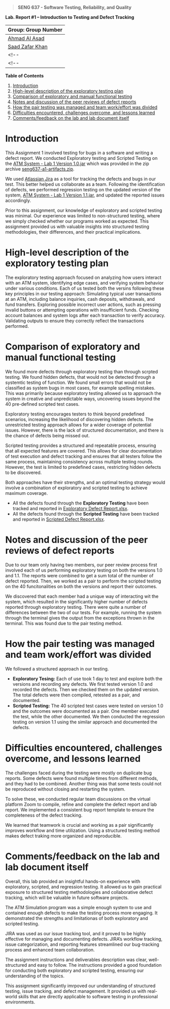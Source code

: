 >   **SENG 637 - Software Testing, Reliability, and Quality**

**Lab. Report \#1 – Introduction to Testing and Defect Tracking**

| Group: Group Number      |
|-----------------|
| [Ahmad Al Asad](https://github.com/ExGranite)                |   
| [Saad Zafar Khan](https://github.com/saadz-khan)              |   
<!-- | Student 3 name               |    -->
<!-- | Student 4 name                |    -->


**Table of Contents**
<!-- 
(When you finish writing, update the following list using right click, then
“Update Field”) -->

1. [Introduction](#intro)
2. [High-level description of the exploratory testing plan](#desc)
3. [Comparison of exploratory and manual functional testing](#comp)
4. [Notes and discussion of the peer reviews of defect reports](#notes)
5. [How the pair testing was managed and team work/effort was divided](#work)
6. [Difficulties encountered, challenges overcome, and lessons learned](#diff)
7. [Comments/feedback on the lab and lab document itself](#comm)

# <a name = "intro"></a>Introduction

This Assignment 1 involved testing for bugs in a software and writing a defect report. We conducted Exploratory testing and Scripted Testing on the [ATM System - Lab 1 Version 1.0.jar](https://github.com/seng637-winter2025/a1-ExGranite/blob/main/Assignment%201%20-%20artifacts/ATM%20System%20-%20Lab%201%20Version%201.0.jar) which was provided in the zip archive [seng637-a1-artifacts.zip](https://github.com/seng637-winter2025/a1-ExGranite/blob/main/seng637-a1-artifacts.zip).

We used [Atlassian Jira](https://www.atlassian.com/software/jira) as a tool for tracking the defects and bugs in our test. This better helped us collaborate as a team. Following the identification of defects, we performed regression testing on the updated version of the system, [ATM System - Lab 1 Version 1.1.jar](https://github.com/seng637-winter2025/a1-ExGranite/blob/main/Assignment%201%20-%20artifacts/ATM%20System%20-%20Lab%201%20Version%201.1.jar), and updated the reported issues accordingly.

Prior to this assignment, our knowledge of exploratory and scripted testing was minimal. Our experience was limited to non-structured testing, where we simply checked whether our programs worked as expected. This assignment provided us with valuable insights into structured testing methodologies, their differences, and their practical implications.

# <a name = "desc"></a>High-level description of the exploratory testing plan

The exploratory testing approach focused on analyzing how users interact with an ATM system, identifying edge cases, and verifying system behavior under various conditions. Each of us tested both the versins following these key principles in our testing approach: Simulating typical user transactions at an ATM, including balance inquiries, cash deposits, withdrawals, and fund transfers. Exploring possible incorrect user actions, such as pressing invalid buttons or attempting operations with insufficient funds. Checking account balances and system logs after each transaction to verify accuracy. Validating outputs to ensure they correctly reflect the transactions performed.

# <a name = "comp"></a>Comparison of exploratory and manual functional testing

We found more defects through exploratory testing than through scrpted testing. We found hidden defects, that would not be detected through a systemtic testing of function. We found small errors that would not be classified as system bugs in most cases, for example spelling mistakes. This was primarily because exploratory testing allowed us to approach the system in creative and unpredictable ways, uncovering issues beyond the 40 pre-defined scripted test cases.

Exploratory testing encourages testers to think beyond predefined scenarios, increasing the likelihood of discovering hidden defects. The unrestricted testing approach allows for a wider coverage of potential issues. However, there is the lack of structured documentation, and there is the chance of defects being missed out.

Scripted testing provides a structured and repeatable process, ensuring that all expected features are covered. This allows for clear documentation of test execution and defect tracking and ensures that all testers follow the same process, maintaining consistency across multiple testing rounds. However, the test is limited to predefined cases, restricting hidden defects to be discovered.

Both approaches have their strengths, and an optimal testing strategy would involve a combination of exploratory and scripted testing to achieve maximum coverage.

- All the defects found through the **Exploratory Testing** have been tracked and reported in [Exploratory Defect Report.xlsx](https://github.com/seng637-winter2025/a1-ExGranite/blob/main/Bug%20Reports/Exploratory%20Defect%20Report.xlsx).
- All the defects found through the **Scripted Testing** have been tracked and reported in [Scripted Defect Report.xlsx](https://github.com/seng637-winter2025/a1-ExGranite/blob/main/Bug%20Reports/Scripted%20Defect%20Report.xlsx).

# <a name = "notes"></a>Notes and discussion of the peer reviews of defect reports

Due to our team only having two members, our peer review process first involved each of us performing exploratory testing on both the versions 1.0 and 1.1. The reports were combined to get a sum total of the number of defect reported. Then, we worked as a pair to perform the scripted testing on the 40 funcitonalities on both the versions and report their outcomes.

We discovered that each member had a unique way of interacting wit the system, which resulted in the significantly higher number of defects reported through exploratory testing. There were quite a number of differences between the two of our tests. For example, running the system through the terminal gives the output from the exceptions thrown in the terminal. This was found due to the pair testing method.

# <a name = "work"></a>How the pair testing was managed and team work/effort was divided 

We followed a structured approach in our testing.

- **Exploratory Tesing:** Each of use took 1 day to test and explore both the versions and recording any defects. We first tested version 1.0 and recorded the defects. Then we checked them on the updated version. The total defects were then compiled, retested as a pair, and documented.
- **Scripted Testing:** The 40 scripted test cases were tested on version 1.0 and the outcomes were documented as a pair. One member executed the test, while the other documented. We then conducted the regression testing on version 1.1 using the similar approach and documented the defects.

# <a name = "diff"></a>Difficulties encountered, challenges overcome, and lessons learned

The challenges faced during the testing were mostly on duplicate bug reports. Some defects were found multiple times from different methods, and they had to be combined. Another thing was that some tests could not be reproduced without closing and restarting the system.

To solve these, we conducted regular team discussions on the virtual platform Zoom to compile, refine and complete the defect report and lab report. We implemented a consistent bug report template to ensure the completeness of the defect tracking.

We learned that teamwork is crucial and working as a pair significantly improves workflow and time utilization. Using a structured testing method makes defect traking more organized and reproducible.

# <a name = "comm"></a>Comments/feedback on the lab and lab document itself

Overall, this lab provided an insightful hands-on experience with exploratory, scripted, and regression testing. It allowed us to gain practical exposure to structured testing methodologies and collaborative defect tracking, which will be valuable in future software projects.

The ATM Simulation program was a simple enough system to use and contained enough defects to make the testing process more engaging. It demonstrated the strengths and limitationas of both exploratory and scripted testing.

JIRA was used as our issue tracking tool, and it proved to be highly effective for managing and documenting defects. JIRA’s workflow tracking, issue categorization, and reporting features streamlined our bug-tracking process and enhanced team collaboration.

The assignment instructions and deliverables description was clear, well-structured and easy to follow. The instructions provided a good foundation for conducting both exploratory and scripted testing, ensuring our understanding of the topics.

This assignment significantly imrpoved our understanding of structured testing, issue tracking, and defect management. It provided us with real-world skills that are directly applicable to software testing in professional environments.

